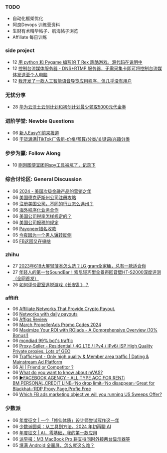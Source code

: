 ### TODO
-  自动化框架优化
-  阿良Devops 训练营资料
-  生财有术精华帖子、航海帖子浏览
-  Affiliate 每日训练

### side project
<!-- sideproject:START -->
-  12 [用 python 和 Pygame 编写的 T Rex 跑酷游戏。源代码在说明中](https://www.youtube.com/watch?v=pZySIXSelCA)
-  12 [控制台流媒体服务器 - DNS+RTMP 服务器，无需采集卡即可将控制台流媒体发送至个人电脑](https://github.com/Aioros/console-streaming-server)
-  12 [我开发了一款人工智能语音导览应用程序，但几乎没有用户](https://www.reddit.com/r/SideProject/comments/18gpp0e/ive_built_an_ai_audio_tour_app_but_have_almost_no/)<!-- sideproject:END -->


### 无忧分享
<!-- ruyo:START -->
-  28 [华为云沃土云创计划和初创计划最少领取5000元代金券](https://51.ruyo.net/18617.html)<!-- ruyo:END -->

### 进阶学堂: Newbie Questions
<!-- advertcn1:START -->
-  06 [新人EasyYi前来报道](https://www.advertcn.com/thread-114243-1-1.html)
-  06 [干货满满|TikTok广告组-价格/预算/分类/关键词/兴趣分类](https://www.advertcn.com/thread-114242-1-1.html)<!-- advertcn1:END -->

### 步步为赢: Follow Along
<!-- advertcn2:START -->
-  10 [刚刚图便宜团购spy工具被坑了，记录下](https://www.advertcn.com/thread-113954-1-1.html)<!-- advertcn2:END -->

### 综合讨论区: General Discussion
<!-- advertcn3:START -->
-  06 [2024 - 美国次级金融产品的营销之年](https://www.advertcn.com/thread-114244-1-1.html)
-  06 [美国德克萨斯州公司注册攻略](https://www.advertcn.com/thread-114241-1-1.html)
-  06 [注册美国公司，不同的行业怎么选州？](https://www.advertcn.com/thread-114240-1-1.html)
-  06 [海外程序化业务合作](https://www.advertcn.com/thread-114239-1-1.html)
-  06 [美国公司税率怎样规定的？](https://www.advertcn.com/thread-114238-1-1.html)
-  06 [美国公司报税的规定](https://www.advertcn.com/thread-114237-1-1.html)
-  06 [Payoneer错名收款](https://www.advertcn.com/thread-114233-1-1.html)
-  05 [今夜因为一个男人辗转反侧](https://www.advertcn.com/thread-114231-1-1.html)
-  05 [FB这回又在搞啥](https://www.advertcn.com/thread-114230-1-1.html)<!-- advertcn3:END -->


### zhihu
<!-- zhihu:START -->
-  27 [2023年618大屏轻薄本怎么选？LG gram全家桶，总有一款适合你](http://zhuanlan.zhihu.com/p/632641888?utm_campaign=rss&utm_medium=rss&utm_source=rss&utm_content=title)
-  27 [年轻人的第一台SoundBar！索尼轻巧型全景声回音壁HT-S2000深度评测（全网首发）](http://zhuanlan.zhihu.com/p/630990296?utm_campaign=rss&utm_medium=rss&utm_source=rss&utm_content=title)
-  26 [如何评价密室逃脱游戏《长安乱》？](http://www.zhihu.com/question/563950552/answer/3045961312?utm_campaign=rss&utm_medium=rss&utm_source=rss&utm_content=title)<!-- zhihu:END -->

### afflift
<!-- afflift:START -->
-  06 [Affiliate Networks That Provide Crypto Payout.](https://afflift.com/f/threads/affiliate-networks-that-provide-crypto-payout.10614/)
-  06 [Networks with daily payouts](https://afflift.com/f/threads/networks-with-daily-payouts.12747/)
-  06 [Affigs Review](https://afflift.com/f/threads/affigs-review.11823/)
-  06 [March PropellerAds Promo Codes 2024](https://afflift.com/f/threads/march-propellerads-promo-codes-2024.12746/)
-  06 [Maximize Your ROI with ROIads - A Comprehensive Overview &lpar;10% Bonus!&rpar;](https://afflift.com/f/threads/maximize-your-roi-with-roiads-a-comprehensive-overview-10-bonus.11259/)
-  06 [mondiad 99% bot&#39;s traffic](https://afflift.com/f/threads/mondiad-99-bots-traffic.12730/)
-  06 [Proxy-Seller - Residential / 4G LTE / IPv4 / IPv6/ ISP High Quality Private proxies. Lots of GEO](https://afflift.com/f/threads/proxy-seller-residential-4g-lte-ipv4-ipv6-isp-high-quality-private-proxies-lots-of-geo.11946/)
-  06 [TrafficHunt - Only high quality &amp; Member area traffic | Dating &amp; Mainstream Ad Platform](https://afflift.com/f/threads/traffichunt-only-high-quality-member-area-traffic-dating-mainstream-ad-platform.10862/)
-  06 [AI | Friend or Competitor ?](https://afflift.com/f/threads/ai-friend-or-competitor.12760/)
-  06 [What do you want to know about mVAS?](https://afflift.com/f/threads/what-do-you-want-to-know-about-mvas.12759/)
-  06 [▶️FACEBOOK AGENCY - ALL TYPE ACC FOR RENT: BM,PERSONAL,CREDIT LINE✅No drop limit✅No disappear✅Great for Blackhat✅RDP,Proxy,Page,Profie Free](https://afflift.com/f/threads/%E2%96%B6%EF%B8%8Ffacebook-agency-all-type-acc-for-rent-bm-personal-credit-line%E2%9C%85no-drop-limit%E2%9C%85no-disappear%E2%9C%85great-for-blackhat%E2%9C%85rdp-proxy-page-profie-free.12742/)
-  06 [Which FB ads marketing objective will you running US Sweeps Offer?](https://afflift.com/f/threads/which-fb-ads-marketing-objective-will-you-running-us-sweeps-offer.12750/)<!-- afflift:END -->

### 少数派
<!-- sspai:START -->
-  06 [年度征文 | 一个「修仙体质」设计师尝试写作这一年](https://sspai.com/post/86604)
-  06 [少数派圆桌：从工具到方法，2024 年初再聊 AI](https://sspai.com/post/86901)
-  06 [年度征文 | AI，零基础，我的第一款应用](https://sspai.com/post/86860)
-  06 [派早报：M3 MacBook Pro 将支持同时外接两台显示器等](https://sspai.com/post/86945)
-  05 [填满 Android 全面屏，怎么就这么难？](https://sspai.com/prime/story/android-edge-to-edge-problem)<!-- sspai:END -->
